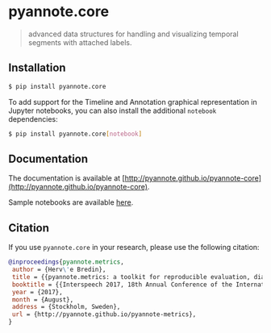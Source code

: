 # pyannote.core

> advanced data structures for handling and visualizing temporal segments with attached labels.

## Installation

```bash
$ pip install pyannote.core
```

To add support for the Timeline and Annotation graphical representation in Jupyter notebooks,
you can also install the additional `notebook` dependencies:

```bash
$ pip install pyannote.core[notebook]
```

## Documentation

The documentation is available at [http://pyannote.github.io/pyannote-core](http://pyannote.github.io/pyannote-core).

Sample notebooks are available [here](https://nbviewer.jupyter.org/github/pyannote/pyannote-core/blob/develop/notebook/index.ipynb).

## Citation

If you use `pyannote.core` in your research, please use the following citation:

```bibtex
@inproceedings{pyannote.metrics,
 author = {Herv\'e Bredin},
 title = {{pyannote.metrics: a toolkit for reproducible evaluation, diagnostic, and error analysis of speaker diarization systems}},
 booktitle = {{Interspeech 2017, 18th Annual Conference of the International Speech Communication Association}},
 year = {2017},
 month = {August},
 address = {Stockholm, Sweden},
 url = {http://pyannote.github.io/pyannote-metrics},
}
```
